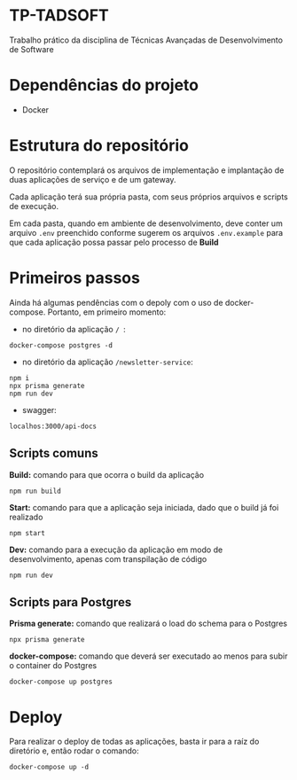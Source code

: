 # TP-TADSOFT

Trabalho prático da disciplina de Técnicas Avançadas de Desenvolvimento de Software

# Dependências do projeto

- Docker

# Estrutura do repositório

O repositório contemplará os arquivos de implementação e implantação de duas aplicações de serviço e de um gateway.

Cada aplicação terá sua própria pasta, com seus próprios arquivos e scripts de execução.

Em cada pasta, quando em ambiente de desenvolvimento, deve conter um arquivo `.env` preenchido conforme sugerem os arquivos `.env.example` para que cada aplicação possa passar pelo processo de **Build**

# Primeiros passos
Ainda há algumas pendências com o depoly com o uso de docker-compose. Portanto, em primeiro momento:

- no diretório da aplicação ```/ ```:
```
docker-compose postgres -d
```
- no diretório da aplicação ```/newsletter-service```:
```
npm i
npx prisma generate
npm run dev
```
- swagger:
```
localhos:3000/api-docs
```

## Scripts comuns

**Build:** comando para que ocorra o build da aplicação

```
npm run build
```

**Start:** comando para que a aplicação seja iniciada, dado que o build já foi realizado

```
npm start
```

**Dev:** comando para a execução da aplicação em modo de desenvolvimento, apenas com transpilação de código

```
npm run dev
```

## Scripts para Postgres

**Prisma generate:** comando que realizará o load do schema para o Postgres

```
npx prisma generate
```

**docker-compose:** comando que deverá ser executado ao menos para subir o container do Postgres

```
docker-compose up postgres
```

# Deploy

Para realizar o deploy de todas as aplicações, basta ir para a raíz do diretório e, então rodar o comando:

```
docker-compose up -d
```
